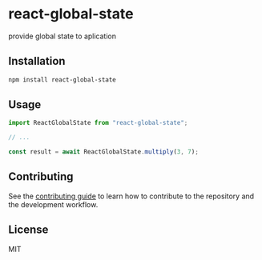 # react-global-state

provide global state to aplication

## Installation

```sh
npm install react-global-state
```

## Usage

```js
import ReactGlobalState from "react-global-state";

// ...

const result = await ReactGlobalState.multiply(3, 7);
```

## Contributing

See the [contributing guide](CONTRIBUTING.md) to learn how to contribute to the repository and the development workflow.

## License

MIT
